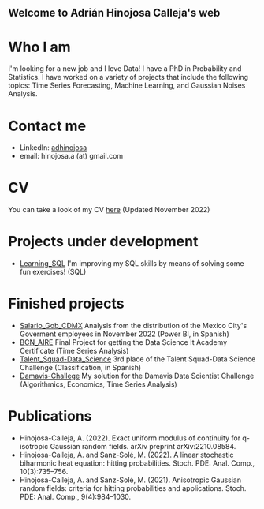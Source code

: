 ## Welcome to Adrián Hinojosa Calleja's web

# Who I am

I'm looking for a new job and I love Data! I have a PhD in Probability and Statistics. I have worked on a variety of projects that include the following topics: Time Series Forecasting, Machine Learning, and Gaussian Noises Analysis. 


# Contact me

- LinkedIn: [adhinojosa](https://www.linkedin.com/in/adhinojosa/)
- email: hinojosa.a (at) gmail.com

# CV

You can take a look of my CV [here](https://github.com/hinojosaad/hinojosaad.github.io/blob/main/CV.pdf) (Updated November 2022)

# Projects under development 
- [Learning_SQL](https://github.com/hinojosaad/Learning_SQL) I'm improving my SQL skills by means of solving some fun exercises! (SQL)

# Finished projects
- [Salario_Gob_CDMX](https://github.com/hinojosaad/Salario_Gob_CDMX) Analysis from the distribution of the Mexico City's Goverment employees in November 2022 (Power BI, in Spanish)
- [BCN_AIRE](https://github.com/hinojosaad/BCN_AIRE) Final Project for getting the Data Science It Academy Certificate (Time Series Analysis)
- [Talent_Squad-Data_Science](https://github.com/hinojosaad/Talent_Squad-Data_Science_I) 3rd place of the Talent Squad-Data Science Challenge (Classification, in Spanish)
- [Damavis-Challege](https://github.com/hinojosaad/BCN_AIRE](https://github.com/hinojosaad/Damavis-Challenge)) My solution for the Damavis Data Scientist Challenge (Algorithmics, Economics, Time Series Analysis)

# Publications
- Hinojosa-Calleja, A. (2022). Exact uniform modulus of continuity for q-isotropic Gaussian random fields. arXiv preprint arXiv:2210.08584.
- Hinojosa-Calleja, A. and Sanz-Solé, M. (2022). A linear stochastic biharmonic heat equation: hitting probabilities. Stoch. PDE: Anal. Comp., 10(3):735–756.
- Hinojosa-Calleja, A. and Sanz-Solé, M. (2021). Anisotropic Gaussian random fields: criteria for hitting probabilities and applications. Stoch. PDE: Anal. Comp., 9(4):984–1030.



<!-- You can use the [editor on GitHub](https://github.com/hinojosaad/hinojosaad.github.io/edit/main/index.md) to maintain and preview the content for your website in Markdown files.

Whenever you commit to this repository, GitHub Pages will run [Jekyll](https://jekyllrb.com/) to rebuild the pages in your site, from the content in your Markdown files.

### Markdown

Markdown is a lightweight and easy-to-use syntax for styling your writing. It includes conventions for

```markdown
Syntax highlighted code block

# Header 1
## Header 2
### Header 3

- Bulleted
- List

1. Numbered
2. List

**Bold** and _Italic_ and `Code` text

[Link](url) and ![Image](src)
```

For more details see [Basic writing and formatting syntax](https://docs.github.com/en/github/writing-on-github/getting-started-with-writing-and-formatting-on-github/basic-writing-and-formatting-syntax).

### Jekyll Themes

Your Pages site will use the layout and styles from the Jekyll theme you have selected in your [repository settings](https://github.com/hinojosaad/hinojosaad.github.io/settings/pages). The name of this theme is saved in the Jekyll `_config.yml` configuration file.

### Support or Contact

Having trouble with Pages? Check out our [documentation](https://docs.github.com/categories/github-pages-basics/) or [contact support](https://support.github.com/contact) and we’ll help you sort it out.-->
